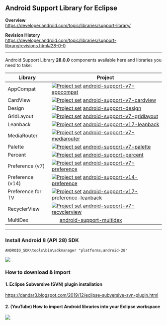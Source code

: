 ## Android Support Library for Eclipse

**Overview**<br/>
https://developer.android.com/topic/libraries/support-library/

**Revision History**<br/>
https://developer.android.com/topic/libraries/support-library/revisions.html#28-0-0

---

Android Support Library **28.0.0** components available here and libraries you need to take:

| Library           | Project |
| ---               | --- |
| AppCompat         | [<img src="https://bit.ly/3qHag0x" title="Project set" align="top" />](https://raw.githubusercontent.com/dandar3/android-support-v7-appcompat/28.0.0/.projectset)              [android-support-v7-appcompat](https://github.com/dandar3/android-support-v7-appcompat/tree/28.0.0)                         |
| CardView          | [<img src="https://bit.ly/3qHag0x" title="Project set" align="top" />](https://raw.githubusercontent.com/dandar3/android-support-v7-cardview/28.0.0/.projectset)               [android-support-v7-cardview](https://github.com/dandar3/android-support-v7-cardview/tree/28.0.0)                           |
| Design            | [<img src="https://bit.ly/3qHag0x" title="Project set" align="top" />](https://raw.githubusercontent.com/dandar3/android-support-design/28.0.0/.projectset)                    [android-support-design](https://github.com/dandar3/android-support-design/tree/28.0.0)                                     |
| GridLayout        | [<img src="https://bit.ly/3qHag0x" title="Project set" align="top" />](https://raw.githubusercontent.com/dandar3/android-support-v7-gridlayout/28.0.0/.projectset)             [android-support-v7-gridlayout](https://github.com/dandar3/android-support-v7-gridlayout/tree/28.0.0)                       |
| Leanback          | [<img src="https://bit.ly/3qHag0x" title="Project set" align="top" />](https://raw.githubusercontent.com/dandar3/android-support-v17-leanback/28.0.0/.projectset)              [android-support-v17-leanback](https://github.com/dandar3/android-support-v17-leanback/tree/28.0.0)                         |
| MediaRouter       | [<img src="https://bit.ly/3qHag0x" title="Project set" align="top" />](https://raw.githubusercontent.com/dandar3/android-support-v7-mediarouter/28.0.0/.projectset)            [android-support-v7-mediarouter](https://github.com/dandar3/android-support-v7-mediarouter/tree/28.0.0)                     |
| Palette           | [<img src="https://bit.ly/3qHag0x" title="Project set" align="top" />](https://raw.githubusercontent.com/dandar3/android-support-v7-palette/28.0.0/.projectset)                [android-support-v7-palette](https://github.com/dandar3/android-support-v7-palette/tree/28.0.0)                             |
| Percent           | [<img src="https://bit.ly/3qHag0x" title="Project set" align="top" />](https://raw.githubusercontent.com/dandar3/android-support-percent/28.0.0/.projectset)                   [android-support-percent](https://github.com/dandar3/android-support-percent/tree/28.0.0)                                   |
| Preference (v7)   | [<img src="https://bit.ly/3qHag0x" title="Project set" align="top" />](https://raw.githubusercontent.com/dandar3/android-support-v7-preference/28.0.0/.projectset)             [android-support-v7-preference](https://github.com/dandar3/android-support-v7-preference/tree/28.0.0)                       |
| Preference (v14)  | [<img src="https://bit.ly/3qHag0x" title="Project set" align="top" />](https://raw.githubusercontent.com/dandar3/android-support-v14-preference/28.0.0/.projectset)            [android-support-v14-preference](https://github.com/dandar3/android-support-v14-preference/tree/28.0.0)                     |
| Preference for TV | [<img src="https://bit.ly/3qHag0x" title="Project set" align="top" />](https://raw.githubusercontent.com/dandar3/android-support-v17-preference-leanback/28.0.0/.projectset)   [android-support-v17-preference-leanback](https://github.com/dandar3/android-support-v17-preference-leanback/tree/28.0.0)   | 
| RecyclerView      | [<img src="https://bit.ly/3qHag0x" title="Project set" align="top" />](https://raw.githubusercontent.com/dandar3/android-support-v7-recyclerview/28.0.0/.projectset)           [android-support-v7-recyclerview](https://github.com/dandar3/android-support-v7-recyclerview/tree/28.0.0)                   |
| MultiDex          | &#160;&#160;&#160;&#160;&#160;                                                                                                                                                [android-support-multidex](https://github.com/dandar3/android-support-multidex/tree/1.0.3)                                  |

---
 
### Install Android 8 (API 28) SDK
```
ANDROID_SDK\tools\bin\sdkmanager "platforms;android-28"
```
<img src="https://raw.github.com/wiki/dandar3/android-support-library-README/Installing Android 9 (API 28) SDK.png" />

### How to download & import
 
#### 1. Eclipse Subversive (SVN) plugin installation
  <a href="https://dandar3.blogspot.com/2019/12/eclipse-subversive-svn-plugin.html" target="_blank">https://dandar3.blogspot.com/2019/12/eclipse-subversive-svn-plugin.html</a>

#### 2. (YouTube) How to import Android libraries into your Eclipse workspace
<a href="http://www.youtube.com/watch?v=ytRSnjp56tA" target="_blank"><img src="http://img.youtube.com/vi/ytRSnjp56tA/0.jpg" /></a>

